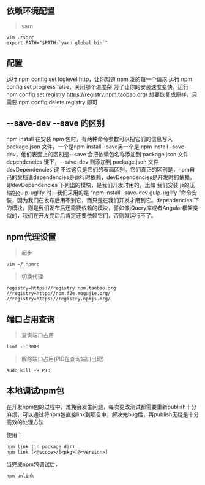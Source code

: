 ## 依赖环境配置


> yarn 


```
vim .zshrc
export PATH="$PATH:`yarn global bin`"
```

## 配置

运行 npm config set loglevel http，让你知道 npm 发的每一个请求
运行 npm config set progress false，关闭那个进度条
为了让你的安装速度变快，运行 npm config set registry https://registry.npm.taobao.org/
想要恢复成原样，只需要 npm config delete registry 即可

## --save-dev --save 的区别

npm install 在安装 npm 包时，有两种命令参数可以把它们的信息写入 package.json 文件，一个是npm install--save另一个是 npm install –save-dev，他们表面上的区别是--save 会把依赖包名称添加到 package.json 文件 dependencies 键下，--save-dev 则添加到 package.json 文件 devDependencies 键
不过这只是它们的表面区别。它们真正的区别是，npm自己的文档说dependencies是运行时依赖，devDependencies是开发时的依赖。即devDependencies 下列出的模块，是我们开发时用的，比如 我们安装 js的压缩包gulp-uglify 时，我们采用的是 “npm install –save-dev gulp-uglify ”命令安装，因为我们在发布后用不到它，而只是在我们开发才用到它。dependencies 下的模块，则是我们发布后还需要依赖的模块，譬如像jQuery库或者Angular框架类似的，我们在开发完后后肯定还要依赖它们，否则就运行不了。


## npm代理设置

> 起步

`vim ~/.npmrc`

> 切换代理

```
registry=https://registry.npm.taobao.org
//registry=http://npm.f2e.mogujie.org/
//registry=https://registry.npmjs.org/
```

## 端口占用查询

> 查询端口占用

`lsof -i:3000`


> 解除端口占用(PID在查询端口出现)

`sudo kill -9 PID`





## 本地调试npm包


<p class="tip">在开发npm包的过程中，难免会发生问题，每次更改测试都需要重新publish十分麻烦，可以通过将npm包直接link到项目中，解决完bug后，再publish无疑是十分高效的处理方法</p>


使用：

```
npm link (in package dir)
npm link [<@scope>/]<pkg>[@<version>]
```

当完成npm包调试后，


```
npm unlink
```

